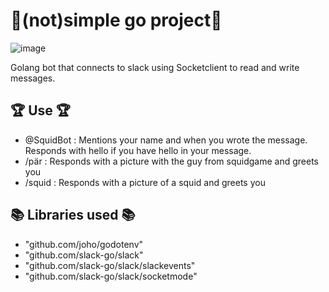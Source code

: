 
# 🚀(not)simple go project🚀

![image](https://user-images.githubusercontent.com/21845545/136564743-9b9d5466-0071-4a30-a9db-fc3331c119dc.png)

Golang bot that connects to slack using Socketclient to read and write messages. 


## 🏆 Use 🏆
- @SquidBot :  Mentions your name and when you wrote the message. Responds with hello if you have hello in your message. 
- /pär : Responds with a picture with the guy from squidgame and greets you
- /squid : Responds with a picture of a squid and greets you 


## 📚 Libraries used 📚
-	"github.com/joho/godotenv"
- "github.com/slack-go/slack"
- "github.com/slack-go/slack/slackevents"
-	"github.com/slack-go/slack/socketmode"
